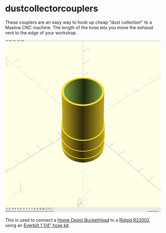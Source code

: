 # dustcollectorcouplers

These couplers are an easy way to hook up cheap "dust collection" to a Maslow
CNC machine.  The length of the hose lets you move the exhaust vent to the edge
of your workshop.

![3D rendering of the coupler](coupler.png)

This is used to connect a [Home Depot
BucketHead](https://www.homedepot.com/p/Bucket-Head-5-gal-1-75-Peak-HP-Wet-Dry-Vac-BH0100/202017218)
to a [Ridgid
R22002](https://www.homedepot.com/p/RIDGID-11-Amp-2-HP-1-2-in-Corded-Fixed-Base-Router-R22002/202739521)
using an [Everbilt 1 1/4" hose
kit](https://www.homedepot.com/p/Everbilt-1-1-4-in-x-24-ft-Sump-Pump-Discharge-Hose-Kit-EBHK24/205618043).
